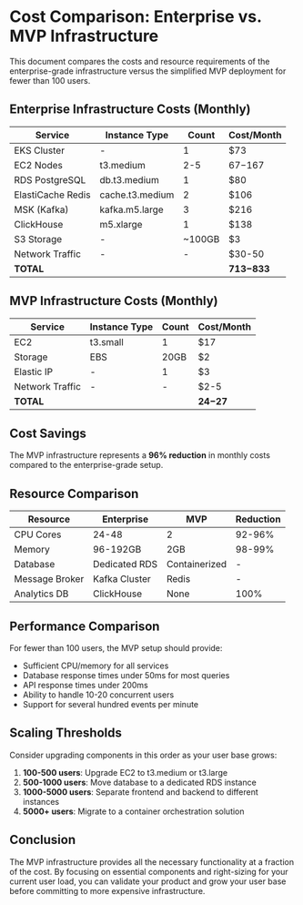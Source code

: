 # Cost Comparison: Enterprise vs. MVP Infrastructure

This document compares the costs and resource requirements of the enterprise-grade infrastructure versus the simplified MVP deployment for fewer than 100 users.

## Enterprise Infrastructure Costs (Monthly)

| Service           | Instance Type   | Count  | Cost/Month    |
| ----------------- | --------------- | ------ | ------------- |
| EKS Cluster       | -               | 1      | $73           |
| EC2 Nodes         | t3.medium       | 2-5    | $67-$167      |
| RDS PostgreSQL    | db.t3.medium    | 1      | $80           |
| ElastiCache Redis | cache.t3.medium | 2      | $106          |
| MSK (Kafka)       | kafka.m5.large  | 3      | $216          |
| ClickHouse        | m5.xlarge       | 1      | $138          |
| S3 Storage        | -               | ~100GB | $3            |
| Network Traffic   | -               | -      | $30-50        |
| **TOTAL**         |                 |        | **$713-$833** |

## MVP Infrastructure Costs (Monthly)

| Service         | Instance Type | Count | Cost/Month  |
| --------------- | ------------- | ----- | ----------- |
| EC2             | t3.small      | 1     | $17         |
| Storage         | EBS           | 20GB  | $2          |
| Elastic IP      | -             | 1     | $3          |
| Network Traffic | -             | -     | $2-5        |
| **TOTAL**       |               |       | **$24-$27** |

## Cost Savings

The MVP infrastructure represents a **96% reduction** in monthly costs compared to the enterprise-grade setup.

## Resource Comparison

| Resource       | Enterprise    | MVP           | Reduction |
| -------------- | ------------- | ------------- | --------- |
| CPU Cores      | 24-48         | 2             | 92-96%    |
| Memory         | 96-192GB      | 2GB           | 98-99%    |
| Database       | Dedicated RDS | Containerized | -         |
| Message Broker | Kafka Cluster | Redis         | -         |
| Analytics DB   | ClickHouse    | None          | 100%      |

## Performance Comparison

For fewer than 100 users, the MVP setup should provide:

- Sufficient CPU/memory for all services
- Database response times under 50ms for most queries
- API response times under 200ms
- Ability to handle 10-20 concurrent users
- Support for several hundred events per minute

## Scaling Thresholds

Consider upgrading components in this order as your user base grows:

1. **100-500 users**: Upgrade EC2 to t3.medium or t3.large
2. **500-1000 users**: Move database to a dedicated RDS instance
3. **1000-5000 users**: Separate frontend and backend to different instances
4. **5000+ users**: Migrate to a container orchestration solution

## Conclusion

The MVP infrastructure provides all the necessary functionality at a fraction of the cost. By focusing on essential components and right-sizing for your current user load, you can validate your product and grow your user base before committing to more expensive infrastructure.
